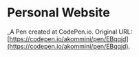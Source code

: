 # Personal Website
 _A Pen created at CodePen.io. Original URL: [https://codepen.io/akommini/pen/EBqqjd](https://codepen.io/akommini/pen/EBqqjd).

 
